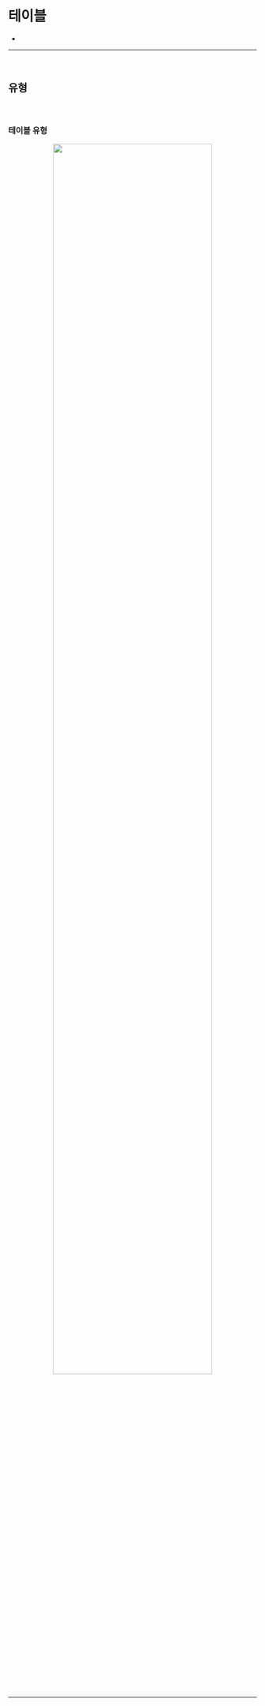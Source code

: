 # 테이블
> 
* 

<hr>
<br>

## 유형
#### 

<br>

### 테이블 유형

<div align="center">
  <img width="80%" src="https://github.com/user-attachments/assets/01e043be-c050-4000-86f0-44fa0a7aed6f" />
</div>

<br>
<hr>
<br>

